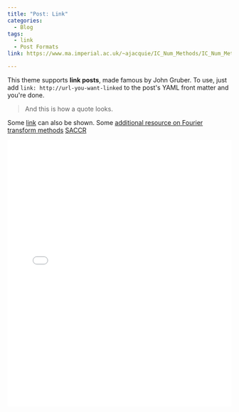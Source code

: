 ```yaml
---
title: "Post: Link"
categories:
  - Blog
tags:
  - link
  - Post Formats
link: https://www.ma.imperial.ac.uk/~ajacquie/IC_Num_Methods/IC_Num_Methods_Docs/Literature/CarrMadan.pdf

---
```


This theme supports **link posts**, made famous by John Gruber. To use, just add `link: http://url-you-want-linked` to the post's YAML front matter and you're done.

> And this is how a quote looks.

Some [link](#) can also be shown.
Some [additional resource on Fourier transform methods](https://www.ma.imperial.ac.uk/~ajacquie/IC_Num_Methods/IC_Num_Methods_Docs/Literature/CarrMadan.pdf)
[SACCR](https://www.bis.org/basel_framework/chapter/CRE/52.htm)

<iframe src="/assets/plot/stock_price_plot.html" width="100%" height="600" frameborder="0" sandbox="allow-scripts allow-same-origin"></iframe>

